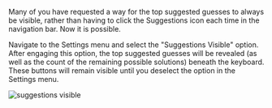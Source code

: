 Many of you have requested a way for the top suggested guesses to always be visible, rather than having to click the Suggestions icon each time in the navigation bar. Now it is possible.

Navigate to the Settings menu and select the "Suggestions Visible" option. After engaging this option, the top suggested guesses will be revealed (as well as the count of the remaining possible solutions) beneath the keyboard. These buttons will remain visible until you deselect the option in the Settings menu.

![suggestions visible](/images/suggestions_visible.jpg)

